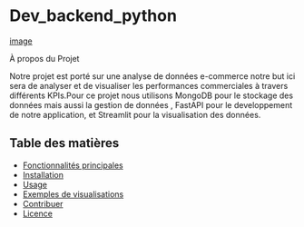 # Dev_backend_python

[image](https://github.com/user-attachments/assets/4bb46078-a1c5-462c-b619-77aff9594551)


À propos du Projet

Notre projet est porté sur une  analyse de données e-commerce notre but ici sera de analyser et de visualiser les performances commerciales à travers différents KPIs.Pour ce projet nous utilisons MongoDB pour le stockage des données mais aussi la gestion de données , FastAPI pour le developpement de notre application, et Streamlit pour la visualisation des données.

## Table des matières

- [Fonctionnalités principales](#fonctionnalités-principales)
- [Installation](#installation)
- [Usage](#usage)
- [Exemples de visualisations](#exemples-de-visualisations)
- [Contribuer](#contribuer)
- [Licence](#licence)
